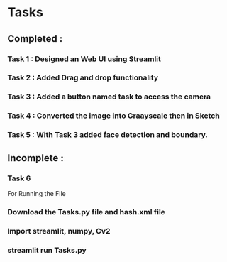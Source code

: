 # Tasks
## Completed :
### Task 1 : Designed an Web UI using Streamlit
### Task 2 : Added Drag and drop functionality 
### Task 3 : Added a button named task to access the camera
### Task 4 : Converted the image into Graayscale then in Sketch
### Task 5 : With Task 3 added face detection and boundary. 

## Incomplete :
### Task 6

For Running the File 
### Download the Tasks.py file and hash.xml file
### Import streamlit, numpy, Cv2
### streamlit run Tasks.py
